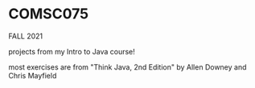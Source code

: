 # COMSC075

FALL 2021

projects from my Intro to Java course!

most exercises are from "Think Java, 2nd Edition" by Allen Downey and Chris Mayfield
